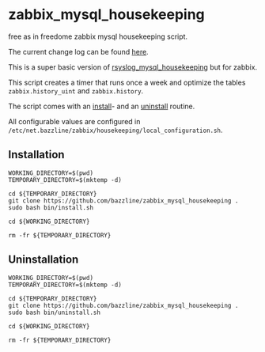 # zabbix_mysql_housekeeping
free as in freedome zabbix mysql housekeeping script.

The current change log can be found [here](CHANGELOG.md).

This is a super basic version of [rsyslog_mysql_housekeeping](https://github.com/bazzline/rsyslog_mysql_housekeeping) but for zabbix.

This script creates a timer that runs once a week and optimize the tables `zabbix.history_uint` and `zabbix.history`.

The script comes with an [install](bin/install.sh)- and an [uninstall](bin/uninstall.sh) routine.

All configurable values are configured in `/etc/net.bazzline/zabbix/housekeeping/local_configuration.sh`.

## Installation

```
WORKING_DIRECTORY=$(pwd)
TEMPORARY_DIRECTORY=$(mktemp -d)

cd ${TEMPORARY_DIRECTORY}
git clone https://github.com/bazzline/zabbix_mysql_housekeeping .
sudo bash bin/install.sh

cd ${WORKING_DIRECTORY}

rm -fr ${TEMPORARY_DIRECTORY}
```

## Uninstallation

```
WORKING_DIRECTORY=$(pwd)
TEMPORARY_DIRECTORY=$(mktemp -d)

cd ${TEMPORARY_DIRECTORY}
git clone https://github.com/bazzline/zabbix_mysql_housekeeping .
sudo bash bin/uninstall.sh

cd ${WORKING_DIRECTORY}

rm -fr ${TEMPORARY_DIRECTORY}
```
